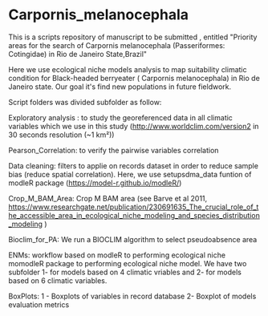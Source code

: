 # Carpornis_melanocephala
This is a scripts repository of manuscript to be submitted
, entitled "Priority areas for the search of Carpornis melanocephala (Passeriformes: Cotingidae) in Rio de Janeiro State,Brazil"

Here we use ecological niche models analysis to map suitability climatic condition for Black-headed berryeater ( Carpornis melanocephala) in Rio de Janeiro state. Our goal it's find new  populations in future fieldwork.

Script folders was divided subfolder as follow:

Exploratory analysis : to study the georeferenced data in all climatic variables which we use in this study (http://www.worldclim.com/version2 in 30 seconds resolution (~1 km²))

Pearson_Correlation: to verify the pairwise variables correlation

Data cleaning: filters to applie on records dataset in order to reduce sample bias (reduce spatial correlation). Here, we use setupsdma_data funtion of modleR package (https://model-r.github.io/modleR/)

Crop_M_BAM_Area: Crop M BAM area  (see  Barve et al 2011, https://www.researchgate.net/publication/230691635_The_crucial_role_of_the_accessible_area_in_ecological_niche_modeling_and_species_distribution_modeling )

Bioclim_for_PA: We run a BIOCLIM algorithm to select pseudoabsence area

ENMs: workflow based on modleR to performing ecological niche momodleR package to performing ecological niche model.
We have two subfolder 1- for models based on 4 climatic vriables  and 2- for models based on 6 climatic variables.

BoxPlots: 1 - Boxplots of variables in record database 2- Boxplot of models evaluation metrics
